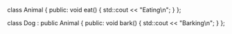 class Animal {
public:
    void eat() {
        std::cout << "Eating\n";
    }
};

class Dog : public Animal {
public:
    void bark() {
        std::cout << "Barking\n";
    }
};
